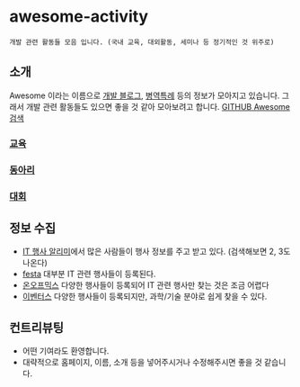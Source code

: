 # awesome-activity
```
개발 관련 활동들 모음 입니다. (국내 교육, 대외활동, 세미나 등 정기적인 것 위주로)
```

## 소개
Awesome 이라는 이름으로 [개발 블로그](https://github.com/sarojaba/awesome-devblog), [병역특례](https://github.com/sesang06/awesome-alternative-military-service) 등의 정보가 모아지고 있습니다. 그래서 개발 관련 활동들도 있으면 좋을 것 같아 모아보려고 합니다.
[GITHUB Awesome 검색](https://github.com/search?p=3&q=awesome&type=Repositories)


### [교육](https://github.com/FKgk/awesome-activity/blob/master/%EA%B5%90%EC%9C%A1.md)
### [동아리](https://github.com/FKgk/awesome-activity/blob/master/%EB%8F%99%EC%95%84%EB%A6%AC.md)
### [대회](https://github.com/FKgk/awesome-activity/blob/master/%EB%8C%80%ED%9A%8C.md)


## 정보 수집
- [IT 행사 알리미](https://open.kakao.com/o/gFRoO2B)에서 많은 사람들이 행사 정보를 주고 받고 있다. (검색해보면 2, 3도 나온다)
- [festa](https://festa.io/) 대부분 IT 관련 행사들이 등록된다.
- [온오프믹스](https://onoffmix.com/) 다양한 행사들이 등록되어 IT 관련 행사만 찾는 것은 조금 어렵다
- [이벤터스](https://event-us.kr/) 다양한 행사들이 등록되지만, 과학/기술 분야로 쉽게 찾을 수 있다.


## 컨트리뷰팅
- 어떤 기여라도 환영합니다.
- 대략적으로 홈페이지, 이름, 소개 등을 넣어주시거나 수정해주시면 좋을 것 같습니다.
